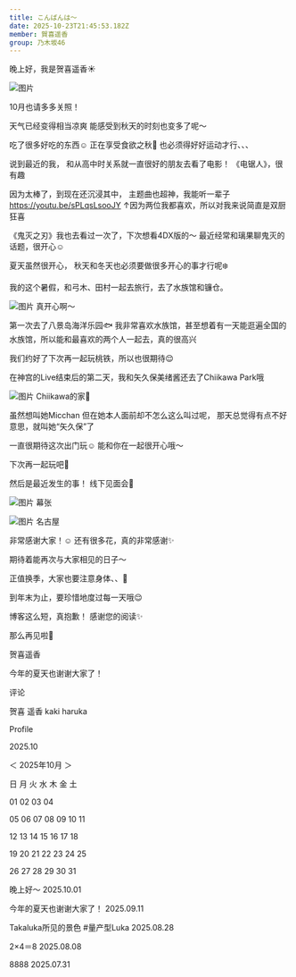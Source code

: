 ```yaml
---
title: こんばんは〜
date: 2025-10-23T21:45:53.182Z
member: 賀喜遥香
group: 乃木坂46
---
```


晚上好，我是贺喜遥香☀️



![图片](https://www.nogizaka46.com/files/46/diary/n46/MEMBER/moblog/202510/mobh1KDWl.jpg)

10月也请多多关照！






天气已经变得相当凉爽
能感受到秋天的时刻也变多了呢〜

吃了很多好吃的东西☺️
正在享受食欲之秋🍂
也必须得好好运动才行、、、


说到最近的我，
和从高中时关系就一直很好的朋友去看了电影！
《电锯人》，很有趣

因为太棒了，到现在还沉浸其中，
主题曲也超神，我能听一辈子
https://youtu.be/sPLqsLsooJY
↑因为两位我都喜欢，所以对我来说简直是双厨狂喜




《鬼灭之刃》我也去看过一次了，下次想看4DX版的〜
最近经常和璃果聊鬼灭的话题，很开心☺️



夏天虽然很开心，
秋天和冬天也必须要做很多开心的事才行呢❄️


















我的这个暑假，和弓木、田村一起去旅行，去了水族馆和镰仓。

![图片](https://www.nogizaka46.com/files/46/diary/n46/MEMBER/moblog/202510/mobreF9qd.jpg)
真开心啊〜

第一次去了八景岛海洋乐园🐟
我非常喜欢水族馆，甚至想着有一天能逛遍全国的水族馆，所以能和最喜欢的两个人一起去，真的很高兴


我们约好了下次再一起玩桃铁，所以也很期待😌








在神宫的Live结束后的第二天，我和矢久保美绪酱还去了Chiikawa Park哦

![图片](https://www.nogizaka46.com/files/46/diary/n46/MEMBER/moblog/202510/mobn5RYEr.jpg)
Chiikawa的家🌸


虽然想叫她Micchan
但在她本人面前却不怎么这么叫过呢，
那天总觉得有点不好意思，就叫她“矢久保”了

一直很期待这次出门玩☺️
能和你在一起很开心哦〜

下次再一起玩吧💐











然后是最近发生的事！
线下见面会💐


![图片](https://www.nogizaka46.com/files/46/diary/n46/MEMBER/moblog/202510/mobntE7ma.jpg)
幕张


![图片](https://www.nogizaka46.com/files/46/diary/n46/MEMBER/moblog/202510/mobXWux4f.jpg)
名古屋


非常感谢大家！☺️
还有很多花，真的非常感谢✨




期待着能再次与大家相见的日子〜














正值换季，大家也要注意身体、、🤧




到年末为止，要珍惜地度过每一天哦😌












博客这么短，真抱歉！
感谢您的阅读✨










那么再见啦🍂









贺喜遥香







今年的夏天也谢谢大家了！



























评论

















贺喜 遥香
kaki haruka




Profile




















2025.10















＜
2025年10月
＞



日
月
火
水
木
金
土





01
02
03
04


05
06
07
08
09
10
11


12
13
14
15
16
17
18


19
20
21
22
23
24
25


26
27
28
29
30
31
























晚上好〜
2025.10.01





今年的夏天也谢谢大家了！
2025.09.11





Takaluka所见的景色 #量产型Luka
2025.08.28





2×4＝8
2025.08.08





8888
2025.07.31